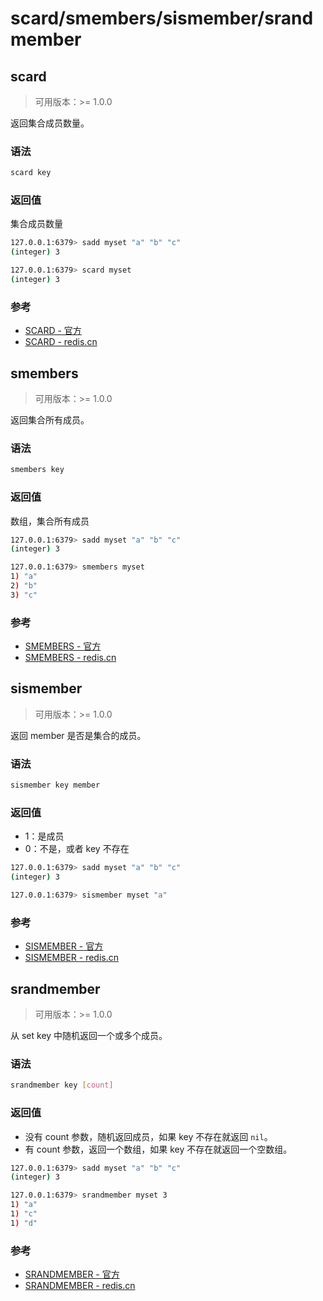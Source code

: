 # scard/smembers/sismember/srandmember

## scard

> 可用版本：>= 1.0.0

返回集合成员数量。

### 语法

```bash
scard key
```

### 返回值

集合成员数量

```bash
127.0.0.1:6379> sadd myset "a" "b" "c"
(integer) 3

127.0.0.1:6379> scard myset
(integer) 3
```

### 参考

- [SCARD - 官方](https://redis.io/commands/scard)
- [SCARD - redis.cn](http://www.redis.cn/commands/scard.html)


## smembers

> 可用版本：>= 1.0.0

返回集合所有成员。

### 语法

```bash
smembers key
```

### 返回值

数组，集合所有成员

```bash
127.0.0.1:6379> sadd myset "a" "b" "c"
(integer) 3

127.0.0.1:6379> smembers myset
1) "a"
2) "b"
3) "c"
```

### 参考

- [SMEMBERS - 官方](https://redis.io/commands/smembers)
- [SMEMBERS - redis.cn](http://www.redis.cn/commands/smembers.html)


## sismember

> 可用版本：>= 1.0.0

返回 member 是否是集合的成员。

### 语法

```bash
sismember key member
```

### 返回值

- 1：是成员
- 0：不是，或者 key 不存在

```bash
127.0.0.1:6379> sadd myset "a" "b" "c"
(integer) 3

127.0.0.1:6379> sismember myset "a"
```

### 参考

- [SISMEMBER - 官方](https://redis.io/commands/sismember)
- [SISMEMBER - redis.cn](http://www.redis.cn/commands/sismember.html)



## srandmember

> 可用版本：>= 1.0.0

从 set key 中随机返回一个或多个成员。

### 语法

```bash
srandmember key [count]
```

### 返回值

- 没有 count 参数，随机返回成员，如果 key 不存在就返回 `nil`。
- 有 count 参数，返回一个数组，如果 key 不存在就返回一个空数组。

```bash
127.0.0.1:6379> sadd myset "a" "b" "c"
(integer) 3

127.0.0.1:6379> srandmember myset 3
1) "a"
1) "c"
1) "d"
```

### 参考

- [SRANDMEMBER - 官方](https://redis.io/commands/srandmember)
- [SRANDMEMBER - redis.cn](http://www.redis.cn/commands/srandmember.html)